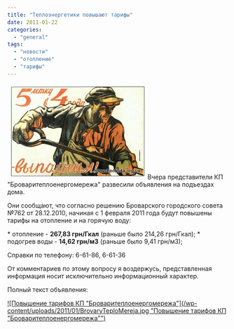 ```yaml
---
title: "Теплоэнергетики повышают тарифы"
date: 2011-01-22
categories: 
  - "general"
tags: 
  - "новости"
  - "отопление"
  - "тарифы"
---
```


![Броваритепломережа](/wp-content/uploads/2011/01/energetiki.jpg "Броваритепломережа")Вчера представители КП "Броваритеплоенергомережа" развесили объявления на подъездах дома.

Они сообщают, что согласно решению Броварского городского совета №762 от 28.12.2010, начиная с 1 февраля 2011 года будут повышены тарифы на отопление и на горячую воду:

\* отопление - **267,83 грн/Гкал** (раньше было 214,26 грн/Гкал); \* подогрев воды - **14,62 грн/м3** (раньше было 9,41 грн/м3);

Справки по телефону: 6-61-86, 6-61-36

От комментариев по этому вопросу я воздержусь, представленная информация носит исключительно информационный характер.

Полный текст объявления: <!--more-->

[![Повышение тарифов КП "Броваритеплоенергомережа"](/wp-content/uploads/2011/01/BrovaryTeploMereja.jpg "Повышение тарифов КП "Броваритеплоенергомережа"")](http://shevchenko4a.brovary.org/wp-content/uploads/2011/01/BrovaryTeploMereja.JPG "Повышение тарифов КП \"Броваритеплоенергомережа\"")
